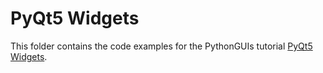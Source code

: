 # PyQt5 Widgets

This folder contains the code examples for the PythonGUIs tutorial [PyQt5 Widgets](https://www.pythonguis.com/tutorials/pyqt-basic-widgets/).

